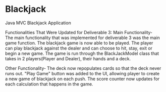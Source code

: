 # Blackjack
Java MVC Blackjack Application

Functionalities That Were Updated for Deliverable 3:
Main Functionality-
The main functionality that was implemented for deliverable 3 was the main game function. The blackjack game is now able to be played. The player can play blackjack against the dealer and can choose to hit, stay, exit or begin a new game. The game is run through the BlackJackModel class that takes in 2 players(Player and Dealer), their hands and a deck.

Other Functionality-
The deck now repopulates cards so that the deck never runs out.
"Play Game" button was added to the UI, allowing player to create a new game of blackjack on each push.
The score counter now updates for each calculation that happens in the game.
